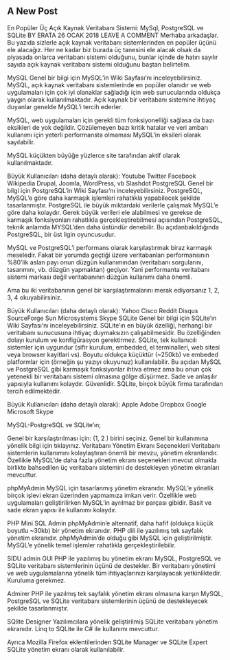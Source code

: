 ## A New Post
En Popüler Üç Açık Kaynak Veritabanı Sistemi: MySql, PostgreSQL ve SQLite
BY ERATA	26 OCAK 2018  LEAVE A COMMENT
Merhaba arkadaşlar. Bu yazıda sizlerle açık kaynak veritabanı sistemlerinden en popüler üçünü ele alacağız. Her ne kadar biz burada üç tanesini ele alacak olsak da piyasada onlarca veritabanı sistemi olduğunu, bunlar içinde de hatırı sayılır sayıda açık kaynak veritabanı sistemi olduğunu baştan belirtelim.

MySQL
Genel bir bilgi için MySQL’in Wiki Sayfası‘nı inceleyebilirsiniz. MySQL, açık kaynak veritabanı sistemlerinde en popüler olanıdır ve web uygulamaları için çok iyi olanaklar sağladığı için web sunucularında oldukça yaygın olarak kullanılmaktadır. Açık kaynak bir veritabanı sistemine ihtiyaç duyanlar genelde MySQL’i tercih ederler.

MySQL, web uygulamaları için gerekli tüm fonksiyonelliği sağlasa da bazı eksikleri de yok değildir. Çözülemeyen bazı kritik hatalar ve veri ambarı kullanımı için yeterli performansta olmaması MySQL’in eksileri olarak sayılabilir.

MySQL küçükten büyüğe yüzlerce site tarafından aktif olarak kullanılmaktadır.

  Büyük Kullanıcıları (daha detaylı olarak):
Youtube
Twitter
Facebook
Wikipedia
Drupal, Joomla, WordPress, vb
Slashdot
PostgreSQL
Genel bir bilgi için PostgreSQL’in Wiki Sayfası‘nı inceleyebilirsiniz. PostgreSQL, MySQL’e göre daha karmaşık işlemleri rahatlıkla yapabilecek şekilde tasarlanmıştır. PostgreSQL ile büyük miktardaki verilerle çalışmak MySQL’e göre daha kolaydır. Gerek büyük verileri ele alabilmesi ve gerekse de karmaşık fonksiyonları rahatlıkla gerçekleştirebilmesi açısından PostgreSQL, teknik anlamda MYSQL’den daha üstündür denebilir. Bu açıdanbakıldığında PostgreSQL, bir üst ligin oyuncusudur.

MySQL ve PostgreSQL’i performans olarak karşılaştırmak biraz karmaşık meseledir. Fakat bir yorumda geçtiği üzere veritabanları performansının %80’lik aslan payı onun düzgün kullanımından (veritabanı sorgularını, tasarımını, vb. düzgün yapmaktan) geçiyor. Yani performanta veritabanı sistemi markası değil veritabanının düzgün kullanımı daha önemli.

Ama bu iki veritabanının genel bir karşılaştırmalarını merak ediyorsanız 1, 2, 3, 4 okuyabilirsiniz.

 Büyük Kullanıcıları (daha detaylı olarak):
Yahoo
Cisco
Reddit
Disqus
SourceForge
Sun Microsystems
Skype
SQLite
Genel bir bilgi için SQLite’ın Wiki Sayfası‘nı inceleyebilirsiniz. SQLite’ın en büyük özelliği, herhangi bir veritabanı sunucusuna ihtiyaç duymaksızın çalışabilmesidir. Bu özelliğinden dolayı kurulum ve konfigürasyon gerektirmez. SQLite, tek kullanıcılı sistemler için uygundur (sifir kurulum, embedded, el terminalleri, web sitesi veya browser kayitlari vs). Boyutu oldukça küçüktür (~250kb) ve embeded platformlar için (örneğin şu yazıyı okuyunuz) kullanılabilir. Bu açıdan MySQL ve PostgreSQL gibi karmaşık fonksiyonlar ihtiva etmez ama bu onun çok yetenekli bir veritabanı sistemi olmasına gölge düşürmez. Sade ve anlaşılır yapısıyla kullanımı kolaydır. Güvenlidir. SQLite, birçok büyük firma tarafından tercih edilmektedir.

 Büyük Kullanıcıları (daha detaylı olarak):
Apple
Adobe
Dropbox
Google
Microsoft
Skype
 

MySQL-PostgreSQL ve SQLite’ın;

Genel bir karşılaştırılması için:  (1, 2 ) birini seçiniz.
Genel bir kullanımına yönelik bilgi için tıklayınız.
Veritabanı Yönetim Ekranı Seçenekleri
Veritabanı sistemlerin kullanımını kolaylaştıran önemli bir mevzu, yönetim ekranlarıdır. Özellikle MySQL’de daha fazla yönetim ekranı seçenekleri mevcut olmakla birlikte bahsedilen üç veritabanı sistemini de destekleyen yönetim ekranları mevcuttur.

phpMyAdmin
MySQL için tasarlanmış yönetim ekranıdır. MySQL’e yönelik birçok işlevi ekran üzerinden yapmamıza imkan verir. Özellikle web uygulamaları geliştirilirken MySQL’in ayrılmaz bir parçası gibidir. Basit ve sade ekran yapısı ile kullanımı kolaydır.

PHP Mini SQL Admin
phpMyAdmin’e alternatif, daha hafif (oldukça küçük boyutlu ~30kb) bir yönetim ekranıdır. PHP dili ile yazılımış tek sayfalık yönetim ekranıdır. phpMyAdmin’de olduğu gibi MySQL için geliştirilmiştir. MySQL’e yönelik temel işlemler rahatlıkla gerçekleştirilebilir.

SIDU admin GUI
PHP ile yazılımış bu yönetim ekranı MySQL, PostgreSQL ve SQLite veritabanı sistemlerinin üçünü de destekler. Bir veritabanı yönetimi ve web uygulamalarına yönelik tüm ihtiyaçlarınızı karşılayacak yetkinliktedir. Kuruluma gerekmez.

Admirer
PHP ile yazılmış tek sayfalık yönetim ekranı olmasına karşın MySQL, PostgreSQL ve SQLite veritabanı sistemlerinin üçünü de destekleyecek şekilde tasarlanmıştır.

SQlite Designer
Yazılımcılara yönelik geliştirilmiş SQLite veritabanı yönetim ekranıdır.  Linq to SQLite ile C# ile kullanımı mevcuttur.

Ayrıca Mozilla Firefox eklentilerinden SQLite Manager ve SQLite Expert SQLite yönetim ekranı olarak kullanılabilir.
